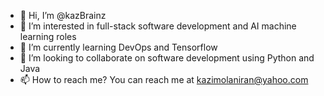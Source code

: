 - 👋 Hi, I’m @kazBrainz
- 👀 I’m interested in full-stack software development and AI machine learning roles
- 🌱 I’m currently learning DevOps and Tensorflow
- 💞️ I’m looking to collaborate on software development using Python and Java
- 📫 How to reach me? You can reach me at kazimolaniran@yahoo.com

<!---
kazBrainz/kazBrainz is a ✨ special ✨ repository because its `README.md` (this file) appears on your GitHub profile.
You can click the Preview link to take a look at your changes.
--->
